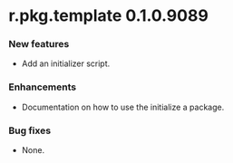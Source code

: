 # r.pkg.template 0.1.0.9089

### New features

* Add an initializer script.

### Enhancements

* Documentation on how to use the initialize a package.

### Bug fixes

* None.
